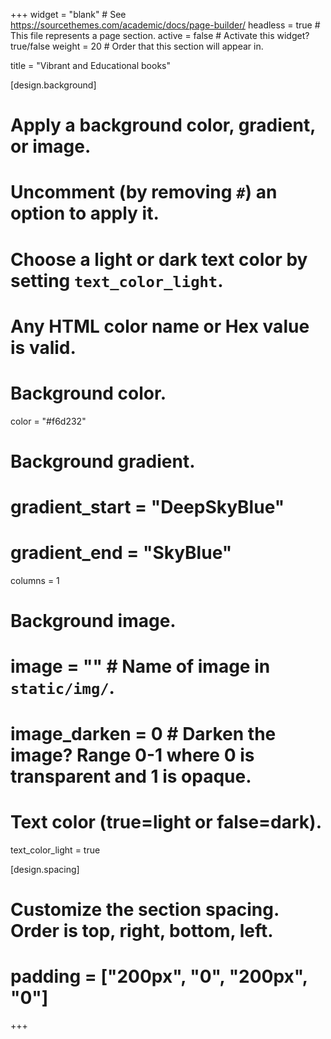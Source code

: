 +++
widget = "blank"  # See https://sourcethemes.com/academic/docs/page-builder/
headless = true  # This file represents a page section.
active = false  # Activate this widget? true/false
weight = 20  # Order that this section will appear in.

title = "Vibrant and Educational books"

[design.background]
  # Apply a background color, gradient, or image.
  #   Uncomment (by removing `#`) an option to apply it.
  #   Choose a light or dark text color by setting `text_color_light`.
  #   Any HTML color name or Hex value is valid.

  # Background color.
  color = "#f6d232"
  
  # Background gradient.
  # gradient_start = "DeepSkyBlue"
  # gradient_end = "SkyBlue"
  
  columns = 1

  # Background image.
  # image = ""  # Name of image in `static/img/`.
  # image_darken = 0  # Darken the image? Range 0-1 where 0 is transparent and 1 is opaque.

  # Text color (true=light or false=dark).
  text_color_light = true

  [design.spacing]
  # Customize the section spacing. Order is top, right, bottom, left.
  # padding = ["200px", "0", "200px", "0"]

+++
